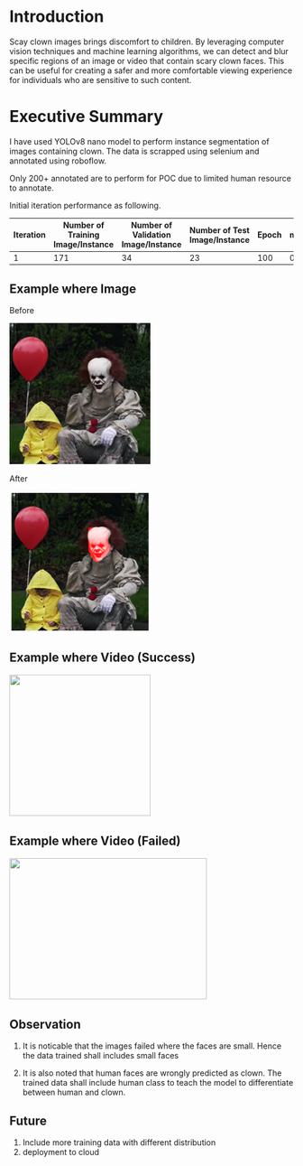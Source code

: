 # Introduction

Scay clown images brings discomfort to children. By leveraging computer vision techniques and machine learning algorithms, we can detect and blur specific regions of an image or video that contain scary clown faces. This can be useful for creating a safer and more comfortable viewing experience for individuals who are sensitive to such content. 

# Executive Summary

I have used YOLOv8 nano model to perform instance segmentation of images containing clown. The data is scrapped using selenium and annotated using roboflow.

Only 200+ annotated are to perform for POC due to limited human resource to annotate.

Initial iteration performance as following.

| Iteration | Number of Training Image/Instance | Number of Validation Image/Instance | Number of Test Image/Instance | Epoch | metrics/mAP50 | metrics/mAP50-95 | metrics/mAP50(M)@Test | metrics/mAP50-95(M)@Test |
|-----------|-----------------------------------|-------------------------------------|-------------------------------|-------|---------------|------------------|-----------------------|--------------------------|
| 1         | 171                               | 34                                  | 23                            | 100   | 0.784         | 0.594            | 0.815                 | 0.611                    |


## Example where Image

Before

<img src="results/before.png" width="250" height="250">

After

<img src="results/after.png" width="250" height="250">

## Example where Video (Success)

<img src="results\clown_blurred_succes.gif" width="250" height="250">

## Example where Video (Failed)

<img src="results/clown_blurred_fail.gif" width="350" height="250">

## Observation

1. It is noticable that the images failed where the faces are small. Hence the data trained shall includes small faces

2. It is also noted that human faces are wrongly predicted as clown. The trained data shall include human class to teach the model to differentiate between human and clown.

## Future 

1. Include more training data with different distribution
2. deployment to cloud

